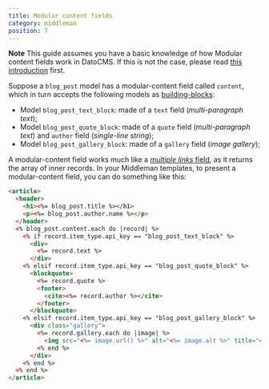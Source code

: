 ```yaml
---
title: Modular content fields
category: middleman
position: 7
---
```


**Note** This guide assumes you have a basic knowledge of how Modular content fields work in DatoCMS. If this is not the case, please read [this introduction](/docs/schema/modular-content) first.

Suppose a `blog_post` model has a modular-content field called `content`, which in turn accepts the following models as [building-blocks](/docs/schema/modular-content):

* Model `blog_post_text_block`: made of a `text` field (*multi-paragraph text*);
* Model `blog_post_quote_block`: made of a `quote` field (*multi-paragraph text*) and `author` field (*single-line string*);
* Model `blog_post_gallery_block`: made of a `gallery` field (*image gallery*);

A modular-content field works much like a [*multiple links* field](/docs/middleman/links), as it returns the array of inner records. In your Middleman templates, to present a modular-content field, you can do something like this:

```html
<article>
  <header>
    <h1><%= blog_post.title %></h1>
    <p><%= blog_post.author.name %></p>
  </header>
  <% blog_post.content.each do |record| %>
    <% if record.item_type.api_key == "blog_post_text_block" %>
      <div>
        <%= record.text %>
      </div>
    <% elsif record.item_type.api_key == "blog_post_quote_block" %>
      <blockquote>
        <%= record.quote %>
        <footer>
          <cite><%= record.author %></cite>
        </footer>
      </blockquote>
    <% elsif record.item_type.api_key == "blog_post_gallery_block" %>
      <div class="gallery">
        <%= record.gallery.each do |image| %>
          <img src="<%= image.url() %>" alt="<%= image.alt %>" title="<%= image.title %>" />
        <% end %>
      </div>
    <% end %>
  <% end %>
</article>
```

